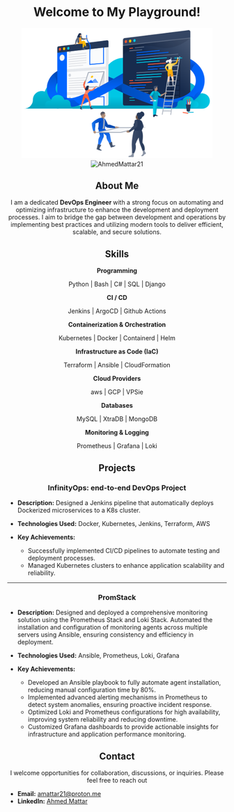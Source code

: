 
<h1 align="center"> Welcome to My Playground! </h1>

<p align="center">
  <img src="img/devops4.png" height="300"><br>
  <img align="center" src="https://github-readme-streak-stats.herokuapp.com/?user=AhmedMattar21&&theme=tokyonight" alt="AhmedMattar21" />
</p>


<h2 align="center"> About Me </h2>

<p align="center">
I am a dedicated <b> DevOps Engineer </b> with a strong focus on automating and optimizing infrastructure to enhance the development and deployment processes. I aim to bridge the gap between development and operations by implementing best practices and utilizing modern tools to deliver efficient, scalable, and secure solutions.
</p>

<h2 align="center"> Skills </h2>

<p align="center"> <b> Programming </b> </p>

<p align="center"> Python | Bash | C# | SQL | Django </p>

<p align="center"> <b> CI / CD </b> </p>

<p align="center"> Jenkins | ArgoCD | Github Actions </p>

<p align="center"> <b> Containerization & Orchestration </b> </p>

<p align="center"> Kubernetes | Docker | Containerd | Helm </p>

<p align="center"> <b> Infrastructure as Code (IaC) </b> </p>

<p align="center"> Terraform | Ansible | CloudFormation </p>

<p align="center"> <b> Cloud Providers </b> </p>

<p align="center"> aws | GCP | VPSie </p>

<p align="center"> <b> Databases </b> </p>

<p align="center"> MySQL | XtraDB | MongoDB </p>

<p align="center"> <b> Monitoring & Logging </b> </p>

<p align="center"> Prometheus | Grafana | Loki </p>


<h2 align="center"> Projects </h2>

<h3 align="center"> InfinityOps: end-to-end DevOps Project </h3>

<!-- ![alt text](img/infinityops.png) -->

- **Description:** Designed a Jenkins pipeline that automatically
deploys Dockerized microservices to a K8s cluster.

- **Technologies Used:** Docker, Kubernetes, Jenkins, Terraform, AWS
- **Key Achievements:**
  - Successfully implemented CI/CD pipelines to automate testing and deployment processes.
  - Managed Kubernetes clusters to enhance application scalability and reliability.

<hr>

<h3 align="center"> PromStack
 </h3>


- **Description:** Designed and deployed a comprehensive monitoring solution using the Prometheus Stack and Loki Stack. Automated the installation and configuration of monitoring agents across multiple servers using Ansible, ensuring consistency and efficiency in deployment.
  
- **Technologies Used:** Ansible, Prometheus, Loki, Grafana
- **Key Achievements:**
  - Developed an Ansible playbook to fully automate agent installation, reducing manual configuration time by 80%.
  - Implemented advanced alerting mechanisms in Prometheus to detect system anomalies, ensuring proactive incident response.
  - Optimized Loki and Prometheus configurations for high availability, improving system reliability and reducing downtime.
  - Customized Grafana dashboards to provide actionable insights for infrastructure and application performance monitoring.


<!-- <h2 align="center"> Certifications </h2>

<h4 align="center"> <a> Advanced Cloud DevOps </a></h4> -->

<h2 align="center"> Contact </h2>

<p align="center"> I welcome opportunities for collaboration, discussions, or inquiries. Please feel free to reach out </p>

- **Email:** amattar21@proton.me
- **LinkedIn:** [Ahmed Mattar](http://www.linkedin.com/in/m4tt4r)
